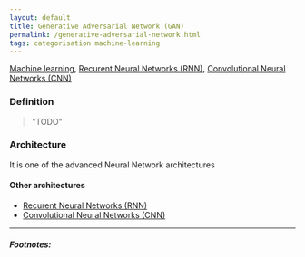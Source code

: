 ```yaml
---
layout: default
title: Generative Adversarial Network (GAN)
permalink: /generative-adversarial-network.html
tags: categorisation machine-learning
---
```


[Machine learning]({{site.url}}{{site.prod}}/machine-learning.html),
[Recurent Neural Networks (RNN)]({{site.url}}{{site.prod}}/recurent-neural-network.html),
[Convolutional Neural Networks (CNN)]({{site.url}}{{site.prod}}/convolutional-neural-network.html) 


### Definition

> "TODO" 


### Architecture

It is one of the advanced Neural Network architectures

#### Other architectures

- [Recurent Neural Networks (RNN)]({{site.url}}{{site.prod}}/recurent-neural-network.html)
- [Convolutional Neural Networks (CNN)]({{site.url}}{{site.prod}}/convolutional-neural-network.html) 


<hr />

##### Footnotes: